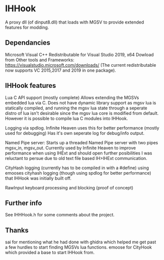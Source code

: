 # IHHook 
A proxy dll (of dinput8.dll) that loads with MGSV to provide extended features for modding.

## Dependancies

Microsoft Visual C++ Redistributable for Visual Studio 2019, x64
Dowload from Other tools and Frameworks:
https://visualstudio.microsoft.com/downloads/
(The current redistributable now supports VC 2015,2017 and 2019 in one package).

## IHHook features

Lua C API support (mostly complete)
Allows extending the MGSVs embedded lua via C.
Does not have dynamic library support as mgsv lua is statically compiled, and running the mgsv lua state through a seperate distro of lua isn't desirable since the mgsv lua core is modified from default.
However it is possible to compile lua C modules into IHHook.

Logging via spdlog.
Infinite Heaven uses this for better performance (mostly used for debugging)
Has it's own seperate log for debug/info output.

Named Pipe server: Starts up a threaded Named Pipe server with two pipes mgsv_in, mgsv_out.
Currently used by Infinite Heaven to improve performance when using IHExt and should open further posibilities I was reluctant to persue due to old text file based IH>IHExt communication.

CityHash logging (currently has to be compiled in with a #define) using emooses cityhash logging (though using spdlog for better performance) that IHHook was initially built off.

RawInput keyboard processing and blocking (proof of concept)

## Further info
See IHHHook.h for some comments about the project.

## Thanks
sai for mentioning what he had done with ghidra which helped me get past a few hurdles to start finding MGSVs lua functions.
emoose for CityHook which provided a base to start IHHook from.